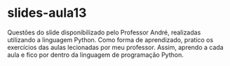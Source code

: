 # slides-aula13
Questões do slide disponibilizado pelo Professor André, realizadas utilizando a linguagem Python.
Como forma de aprendizado, pratico os exercícios das aulas lecionadas por meu professor.
Assim, aprendo a cada aula e fico por dentro da linguagem de programação Python.
